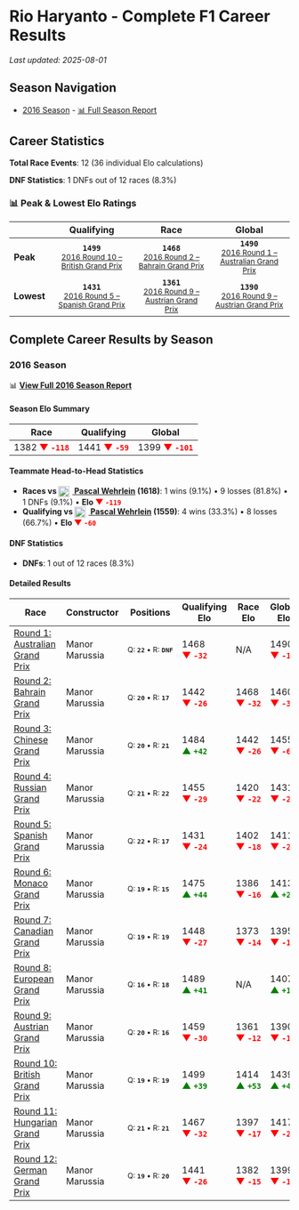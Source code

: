 # Rio Haryanto - Complete F1 Career Results

*Last updated: 2025-08-01*

## Season Navigation

- [2016 Season](#2016-season) - [📊 Full Season Report](../seasons/2016-season-report)

## Career Statistics

**Total Race Events**: 12 (36 individual Elo calculations)

**DNF Statistics**: 1 DNFs out of 12 races (8.3%)

### 📊 Peak & Lowest Elo Ratings

| &nbsp; | Qualifying | Race | Global |
|-------|------------|------|--------|
| **Peak** | <center>**`1499`**<br/><small>[2016 Round 10 – British Grand Prix](../seasons/2016-season-report#round-10-british-grand-prix)</small></center> | <center>**`1468`**<br/><small>[2016 Round 2 – Bahrain Grand Prix](../seasons/2016-season-report#round-2-bahrain-grand-prix)</small></center> | <center>**`1490`**<br/><small>[2016 Round 1 – Australian Grand Prix](../seasons/2016-season-report#round-1-australian-grand-prix)</small></center> |
| **Lowest** | <center>**`1431`**<br/><small>[2016 Round 5 – Spanish Grand Prix](../seasons/2016-season-report#round-5-spanish-grand-prix)</small></center> | <center>**`1361`**<br/><small>[2016 Round 9 – Austrian Grand Prix](../seasons/2016-season-report#round-9-austrian-grand-prix)</small></center> | <center>**`1390`**<br/><small>[2016 Round 9 – Austrian Grand Prix](../seasons/2016-season-report#round-9-austrian-grand-prix)</small></center> |


## Complete Career Results by Season

### 2016 Season

📊 **[View Full 2016 Season Report](../seasons/2016-season-report)**

#### Season Elo Summary

| Race | Qualifying | Global |
|------|------------|--------|
| 1382 **<span style="color: red;">▼&nbsp;`-118`</span>** | 1441 **<span style="color: red;">▼&nbsp;`-59`</span>** | 1399 **<span style="color: red;">▼&nbsp;`-101`</span>** |

#### Teammate Head-to-Head Statistics

- **Races vs [<img src="https://upload.wikimedia.org/wikipedia/commons/b/ba/Flag_of_Germany.svg" alt="Germany" width="20" height="auto" style="vertical-align: middle; margin-right: 5px;" onerror="this.outerHTML='🇩🇪'; this.style.marginRight='5px';"/> Pascal Wehrlein](pascal-wehrlein) (1618)**: 1 wins (9.1%) • 9 losses (81.8%) • 1 DNFs (9.1%) • **Elo <span style="color: red;">▼&nbsp;`-119`</span>**
- **Qualifying vs [<img src="https://upload.wikimedia.org/wikipedia/commons/b/ba/Flag_of_Germany.svg" alt="Germany" width="20" height="auto" style="vertical-align: middle; margin-right: 5px;" onerror="this.outerHTML='🇩🇪'; this.style.marginRight='5px';"/> Pascal Wehrlein](pascal-wehrlein) (1559)**: 4 wins (33.3%) • 8 losses (66.7%) • **Elo <span style="color: red;">▼&nbsp;`-60`</span>**

#### DNF Statistics

- **DNFs**: 1 out of 12 races (8.3%)

#### Detailed Results

| Race | Constructor | Positions | Qualifying Elo | Race Elo | Global Elo | Teammate |
|------|-------------|-----------|----------------|----------|------------|----------|
| [Round 1: Australian Grand Prix](../seasons/2016-season-report#round-1-australian-grand-prix) | Manor Marussia | <small>Q:&nbsp;**`22`**&nbsp;•&nbsp;R:&nbsp;**`DNF`**</small> | 1468 **<span style="color: red;">▼&nbsp;`-32`</span>** | N/A | 1490 **<span style="color: red;">▼&nbsp;`-10`</span>** | [<img src="https://upload.wikimedia.org/wikipedia/commons/b/ba/Flag_of_Germany.svg" alt="Germany" width="20" height="auto" style="vertical-align: middle; margin-right: 5px;" onerror="this.outerHTML='🇩🇪'; this.style.marginRight='5px';"/> Pascal Wehrlein](pascal-wehrlein)<br/><small>Q:&nbsp;**`21`**&nbsp;•&nbsp;R:&nbsp;**`16`**</small> |
| [Round 2: Bahrain Grand Prix](../seasons/2016-season-report#round-2-bahrain-grand-prix) | Manor Marussia | <small>Q:&nbsp;**`20`**&nbsp;•&nbsp;R:&nbsp;**`17`**</small> | 1442 **<span style="color: red;">▼&nbsp;`-26`</span>** | 1468 **<span style="color: red;">▼&nbsp;`-32`</span>** | 1460 **<span style="color: red;">▼&nbsp;`-30`</span>** | [<img src="https://upload.wikimedia.org/wikipedia/commons/b/ba/Flag_of_Germany.svg" alt="Germany" width="20" height="auto" style="vertical-align: middle; margin-right: 5px;" onerror="this.outerHTML='🇩🇪'; this.style.marginRight='5px';"/> Pascal Wehrlein](pascal-wehrlein)<br/><small>Q:&nbsp;**`16`**&nbsp;•&nbsp;R:&nbsp;**`13`**</small> |
| [Round 3: Chinese Grand Prix](../seasons/2016-season-report#round-3-chinese-grand-prix) | Manor Marussia | <small>Q:&nbsp;**`20`**&nbsp;•&nbsp;R:&nbsp;**`21`**</small> | 1484 **<span style="color: green;">▲&nbsp;`+42`</span>** | 1442 **<span style="color: red;">▼&nbsp;`-26`</span>** | 1455 **<span style="color: red;">▼&nbsp;`-6`</span>** | [<img src="https://upload.wikimedia.org/wikipedia/commons/b/ba/Flag_of_Germany.svg" alt="Germany" width="20" height="auto" style="vertical-align: middle; margin-right: 5px;" onerror="this.outerHTML='🇩🇪'; this.style.marginRight='5px';"/> Pascal Wehrlein](pascal-wehrlein)<br/><small>Q:&nbsp;**`21`**&nbsp;•&nbsp;R:&nbsp;**`18`**</small> |
| [Round 4: Russian Grand Prix](../seasons/2016-season-report#round-4-russian-grand-prix) | Manor Marussia | <small>Q:&nbsp;**`21`**&nbsp;•&nbsp;R:&nbsp;**`22`**</small> | 1455 **<span style="color: red;">▼&nbsp;`-29`</span>** | 1420 **<span style="color: red;">▼&nbsp;`-22`</span>** | 1431 **<span style="color: red;">▼&nbsp;`-24`</span>** | [<img src="https://upload.wikimedia.org/wikipedia/commons/b/ba/Flag_of_Germany.svg" alt="Germany" width="20" height="auto" style="vertical-align: middle; margin-right: 5px;" onerror="this.outerHTML='🇩🇪'; this.style.marginRight='5px';"/> Pascal Wehrlein](pascal-wehrlein)<br/><small>Q:&nbsp;**`20`**&nbsp;•&nbsp;R:&nbsp;**`18`**</small> |
| [Round 5: Spanish Grand Prix](../seasons/2016-season-report#round-5-spanish-grand-prix) | Manor Marussia | <small>Q:&nbsp;**`22`**&nbsp;•&nbsp;R:&nbsp;**`17`**</small> | 1431 **<span style="color: red;">▼&nbsp;`-24`</span>** | 1402 **<span style="color: red;">▼&nbsp;`-18`</span>** | 1411 **<span style="color: red;">▼&nbsp;`-20`</span>** | [<img src="https://upload.wikimedia.org/wikipedia/commons/b/ba/Flag_of_Germany.svg" alt="Germany" width="20" height="auto" style="vertical-align: middle; margin-right: 5px;" onerror="this.outerHTML='🇩🇪'; this.style.marginRight='5px';"/> Pascal Wehrlein](pascal-wehrlein)<br/><small>Q:&nbsp;**`21`**&nbsp;•&nbsp;R:&nbsp;**`16`**</small> |
| [Round 6: Monaco Grand Prix](../seasons/2016-season-report#round-6-monaco-grand-prix) | Manor Marussia | <small>Q:&nbsp;**`19`**&nbsp;•&nbsp;R:&nbsp;**`15`**</small> | 1475 **<span style="color: green;">▲&nbsp;`+44`</span>** | 1386 **<span style="color: red;">▼&nbsp;`-16`</span>** | 1413 **<span style="color: green;">▲&nbsp;`+2`</span>** | [<img src="https://upload.wikimedia.org/wikipedia/commons/b/ba/Flag_of_Germany.svg" alt="Germany" width="20" height="auto" style="vertical-align: middle; margin-right: 5px;" onerror="this.outerHTML='🇩🇪'; this.style.marginRight='5px';"/> Pascal Wehrlein](pascal-wehrlein)<br/><small>Q:&nbsp;**`20`**&nbsp;•&nbsp;R:&nbsp;**`14`**</small> |
| [Round 7: Canadian Grand Prix](../seasons/2016-season-report#round-7-canadian-grand-prix) | Manor Marussia | <small>Q:&nbsp;**`19`**&nbsp;•&nbsp;R:&nbsp;**`19`**</small> | 1448 **<span style="color: red;">▼&nbsp;`-27`</span>** | 1373 **<span style="color: red;">▼&nbsp;`-14`</span>** | 1395 **<span style="color: red;">▼&nbsp;`-18`</span>** | [<img src="https://upload.wikimedia.org/wikipedia/commons/b/ba/Flag_of_Germany.svg" alt="Germany" width="20" height="auto" style="vertical-align: middle; margin-right: 5px;" onerror="this.outerHTML='🇩🇪'; this.style.marginRight='5px';"/> Pascal Wehrlein](pascal-wehrlein)<br/><small>Q:&nbsp;**`17`**&nbsp;•&nbsp;R:&nbsp;**`17`**</small> |
| [Round 8: European Grand Prix](../seasons/2016-season-report#round-8-european-grand-prix) | Manor Marussia | <small>Q:&nbsp;**`16`**&nbsp;•&nbsp;R:&nbsp;**`18`**</small> | 1489 **<span style="color: green;">▲&nbsp;`+41`</span>** | N/A | 1407 **<span style="color: green;">▲&nbsp;`+12`</span>** | [<img src="https://upload.wikimedia.org/wikipedia/commons/b/ba/Flag_of_Germany.svg" alt="Germany" width="20" height="auto" style="vertical-align: middle; margin-right: 5px;" onerror="this.outerHTML='🇩🇪'; this.style.marginRight='5px';"/> Pascal Wehrlein](pascal-wehrlein)<br/><small>Q:&nbsp;**`17`**&nbsp;•&nbsp;R:&nbsp;**`DNF`**</small> |
| [Round 9: Austrian Grand Prix](../seasons/2016-season-report#round-9-austrian-grand-prix) | Manor Marussia | <small>Q:&nbsp;**`20`**&nbsp;•&nbsp;R:&nbsp;**`16`**</small> | 1459 **<span style="color: red;">▼&nbsp;`-30`</span>** | 1361 **<span style="color: red;">▼&nbsp;`-12`</span>** | 1390 **<span style="color: red;">▼&nbsp;`-17`</span>** | [<img src="https://upload.wikimedia.org/wikipedia/commons/b/ba/Flag_of_Germany.svg" alt="Germany" width="20" height="auto" style="vertical-align: middle; margin-right: 5px;" onerror="this.outerHTML='🇩🇪'; this.style.marginRight='5px';"/> Pascal Wehrlein](pascal-wehrlein)<br/><small>Q:&nbsp;**`12`**&nbsp;•&nbsp;R:&nbsp;**`10`**</small> |
| [Round 10: British Grand Prix](../seasons/2016-season-report#round-10-british-grand-prix) | Manor Marussia | <small>Q:&nbsp;**`19`**&nbsp;•&nbsp;R:&nbsp;**`19`**</small> | 1499 **<span style="color: green;">▲&nbsp;`+39`</span>** | 1414 **<span style="color: green;">▲&nbsp;`+53`</span>** | 1439 **<span style="color: green;">▲&nbsp;`+49`</span>** | [<img src="https://upload.wikimedia.org/wikipedia/commons/b/ba/Flag_of_Germany.svg" alt="Germany" width="20" height="auto" style="vertical-align: middle; margin-right: 5px;" onerror="this.outerHTML='🇩🇪'; this.style.marginRight='5px';"/> Pascal Wehrlein](pascal-wehrlein)<br/><small>Q:&nbsp;**`20`**&nbsp;•&nbsp;R:&nbsp;**`22`**</small> |
| [Round 11: Hungarian Grand Prix](../seasons/2016-season-report#round-11-hungarian-grand-prix) | Manor Marussia | <small>Q:&nbsp;**`21`**&nbsp;•&nbsp;R:&nbsp;**`21`**</small> | 1467 **<span style="color: red;">▼&nbsp;`-32`</span>** | 1397 **<span style="color: red;">▼&nbsp;`-17`</span>** | 1417 **<span style="color: red;">▼&nbsp;`-21`</span>** | [<img src="https://upload.wikimedia.org/wikipedia/commons/b/ba/Flag_of_Germany.svg" alt="Germany" width="20" height="auto" style="vertical-align: middle; margin-right: 5px;" onerror="this.outerHTML='🇩🇪'; this.style.marginRight='5px';"/> Pascal Wehrlein](pascal-wehrlein)<br/><small>Q:&nbsp;**`20`**&nbsp;•&nbsp;R:&nbsp;**`19`**</small> |
| [Round 12: German Grand Prix](../seasons/2016-season-report#round-12-german-grand-prix) | Manor Marussia | <small>Q:&nbsp;**`19`**&nbsp;•&nbsp;R:&nbsp;**`20`**</small> | 1441 **<span style="color: red;">▼&nbsp;`-26`</span>** | 1382 **<span style="color: red;">▼&nbsp;`-15`</span>** | 1399 **<span style="color: red;">▼&nbsp;`-18`</span>** | [<img src="https://upload.wikimedia.org/wikipedia/commons/b/ba/Flag_of_Germany.svg" alt="Germany" width="20" height="auto" style="vertical-align: middle; margin-right: 5px;" onerror="this.outerHTML='🇩🇪'; this.style.marginRight='5px';"/> Pascal Wehrlein](pascal-wehrlein)<br/><small>Q:&nbsp;**`17`**&nbsp;•&nbsp;R:&nbsp;**`17`**</small> |

